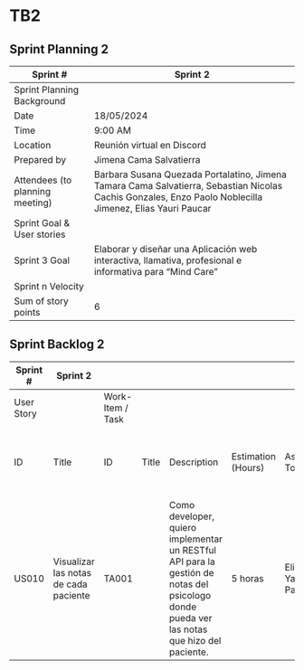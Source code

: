 # TB2

## Sprint Planning 2

| Sprint #                        | Sprint 2                                                                                                                                                 |
|---------------------------------|----------------------------------------------------------------------------------------------------------------------------------------------------------|
| Sprint Planning Background      |                                                                                                                                                          |
| Date                            | 18/05/2024                                                                                                                                               |
| Time                            | 9:00 AM                                                                                                                                                  |
| Location                        | Reunión virtual en Discord                                                                                                                               |
| Prepared by                     | Jimena Cama Salvatierra                                                                                                                                  |
| Attendees (to planning meeting) | Barbara Susana Quezada Portalatino, Jimena Tamara Cama Salvatierra, Sebastian Nicolas Cachis Gonzales, Enzo Paolo Noblecilla Jimenez, Elias Yauri Paucar |
| Sprint Goal & User stories      |                                                                                                                                                          |
| Sprint 3 Goal                   | Elaborar y diseñar una Aplicación web interactiva, llamativa, profesional e informativa para “Mind Care”                                 |
| Sprint n Velocity               |                                                                                                                                                          |
| Sum of story points             | 6                                                                                                                                                        |

## Sprint Backlog 2

| Sprint #   | Sprint 2                                  |                  |       |                                                                                                                                                                                                                                                                                                                                   |                    |                                    |                                               |
|------------|-------------------------------------------|------------------|-------|-----------------------------------------------------------------------------------------------------------------------------------------------------------------------------------------------------------------------------------------------------------------------------------------------------------------------------------|--------------------|------------------------------------|-----------------------------------------------|
| User Story |                                           | Work-Item / Task |       |                                                                                                                                                                                                                                                                                                                                   |                    |                                    |                                               |
| ID         | Title                                     | ID               | Title | Description                                                                                                                                                                                                                                                                                                                       | Estimation (Hours) | Assigned To                        | Status (To-do / InProcess / To-Review / Done) |
| US010      | Visualizar las notas de cada paciente              | TA001            |       | Como developer, quiero implementar un RESTful API para la gestión de notas del psicologo donde pueda ver las notas que hizo del paciente.                                                                                                                                                                                                                                         | 5 horas            | Elias Yauri Paucar | InProcess                                     |
